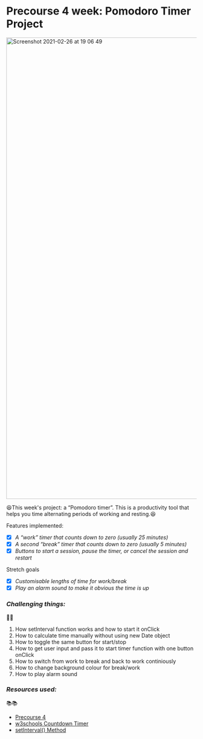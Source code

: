 # **Precourse 4 week: Pomodoro Timer Project** #

<img width="1222" alt="Screenshot 2021-02-26 at 19 06 49" src="https://user-images.githubusercontent.com/57327617/109687698-69229500-7b7b-11eb-9b24-5e244c4a50d7.png">

:satisfied:This week's project: a “Pomodoro timer”. This is a productivity tool that helps you time alternating periods of working and resting.:satisfied:

Features implemented:
- [x] _A “work” timer that counts down to zero (usually 25 minutes)_
- [x] _A second “break” timer that counts down to zero (usually 5 minutes)_
- [x] _Buttons to start a session, pause the timer, or cancel the session and restart_

Stretch goals
- [x] _Customisable lengths of time for work/break_
- [x] _Play an alarm sound to make it obvious the time is up_

### _Challenging things:_ ### 
:hot_face::hot_face: 
1. How setInterval function works and how to start it onClick 
1. How to calculate time manually without using new Date object
1. How to toggle the same button for start/stop
1. How to get user input and pass it to start timer function with one button onClick
1. How to switch from work to break and back to work continiously
1. How to change background colour for break/work
1. How to play alarm sound 

### _Resources used:_ ###
:books::books:
* [Precourse 4](https://learn.foundersandcoders.com/course/syllabus/precourse-4/schedule/)
* [w3schools Countdown Timer](https://www.w3schools.com/howto/howto_js_countdown.asp)
* [setInterval() Method](https://www.w3schools.com/jsref/met_win_setinterval.asp)
